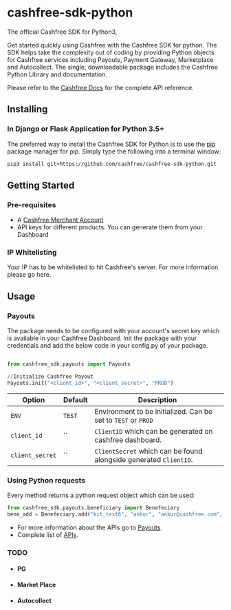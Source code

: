 # cashfree-sdk-python

The official Cashfree SDK for Python3,

Get started quickly using Cashfree with the Cashfree SDK for python. The SDK helps take the complexity out of coding by providing Python objects for Cashfree services including Payouts, Payment Gateway, Marketplace and Autocollect. The single, downloadable package includes the Cashfree Python Library and documentation.

Please refer to the [Cashfree Docs](https://docs.cashfree.com/docs/)  for the complete API reference.

## Installing
### In Django or Flask Application for Python 3.5+

The preferred way to install the Cashfree SDK for Python is to use the [pip](https://pypi.org/project/pip/) package manager for pip. Simply type the following into a terminal window:
```sh
pip3 install git+https://github.com/cashfree/cashfree-sdk-python.git
```

## Getting Started
### Pre-requisites
  - A [Cashfree Merchant Account](https://merchant.cashfree.com/merchant/sign-up)
  - API keys for different products. You can generate them from your Dashboard
### IP Whitelisting
Your IP has to be whitelisted to hit Cashfree's server. For more information please go here.
## Usage
### Payouts
The package needs to be configured with your account's secret key which is available in your Cashfree Dashboard.
Init the package with your credentials and add the below code in your config.py of your package.
```python

from cashfree_sdk.payouts import Payouts

//Initialize Cashfree Payout
Payouts.init("<client_id>", "<client_secret>", "PROD")
```
| Option              | Default                       | Description                                                                           |
| ------------------- | ----------------------------- | ------------------------------------------------------------------------------------- |
| `ENV`        | `TEST`                        | Environment to be initialized. Can be set to `TEST` or `PROD` |
| `client_id` | ``                             | `ClientID` which can be generated on cashfree dashboard.                  |
| `client_secret`         | ``                        | `ClientSecret` which can be found alongside generated `ClientID`.                        |

### Using Python requests
Every method returns a python request object which can be used:
```python
from cashfree_sdk.payouts.beneficiary import Benefeciary
bene_add = Benefeciary.add("kit_test6", "ankur", "ankur@cashfree.com", "9999999999", "aakjakjakja")
```

- For more information about the APIs go to [Payouts](Payouts).
- Complete list of [APIs](https://docs.cashfree.com/docs/payout/guide/#fetch-beneficiary-id).
### TODO
- #### PG
- #### Market Place
- #### Autocollect
